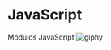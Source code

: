 # JavaScript
Módulos JavaScript
![giphy](https://user-images.githubusercontent.com/104737360/169552934-f0e6afce-26f4-4740-852b-684654610882.gif)

